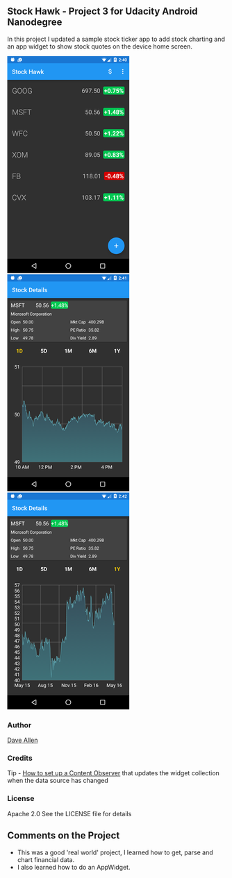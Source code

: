 ## Stock Hawk - Project 3 for Udacity Android Nanodegree

In this project I updated a sample stock ticker app to add stock charting and an app widget to show stock quotes on the device home screen.

![Stock List](screenshots/main-500.png)
![Details - 1 Day Chart](screenshots/details1d-500.png)
![1 Year Chart](screenshots/details1y-500.png)

### Author
[Dave Allen](https://github.com/debun8)

### Credits
Tip - [How to set up a Content Observer](https://android.googlesource.com/platform/development/+/master/samples/WeatherListWidget/src/com/example/android/weatherlistwidget/WeatherWidgetProvider.java) that updates the widget collection when the data source has changed

### License
Apache 2.0 See the LICENSE file for details

## Comments on the Project
- This was a good 'real world' project, I learned how to get, parse and chart financial data.
- I also learned how to do an AppWidget.


